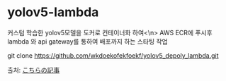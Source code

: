 # yolov5-lambda

커스텀 학습한 yolov5모델을 도커로 컨테이너화 하여<\n>
AWS ECR에 푸시후
lambda 와 api gateway를 통하여 
배포까지 하는 스타팅 작업




git clone https://github.com/wkdoekofekfoekf/yolov5_depoly_lambda.git












출처:
[こちらの記事](https://zenn.dev/nakamura196/articles/db3162950c5b6a)
